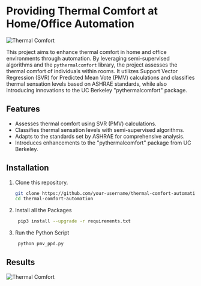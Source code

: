 
# Providing Thermal Comfort at Home/Office Automation

![Thermal Comfort](one.png)

This project aims to enhance thermal comfort in home and office environments through automation. By leveraging semi-supervised algorithms and the `pythermalcomfort` library, the project assesses the thermal comfort of individuals within rooms. It utilizes Support Vector Regression (SVR) for Predicted Mean Vote (PMV) calculations and classifies thermal sensation levels based on ASHRAE standards, while also introducing innovations to the UC Berkeley "pythermalcomfort" package.

## Features

- Assesses thermal comfort using SVR (PMV) calculations.
- Classifies thermal sensation levels with semi-supervised algorithms.
- Adapts to the standards set by ASHRAE for comprehensive analysis.
- Introduces enhancements to the "pythermalcomfort" package from UC Berkeley.

## Installation

1. Clone this repository.

   ```bash
   git clone https://github.com/your-username/thermal-comfort-automation.git
   cd thermal-comfort-automation

2. Install all the Packages
   
   ```bash
    pip3 install --upgrade -r requirements.txt

3. Run the Python Script
   
   ```bash
    python pmv_ppd.py
   
## Results

![Thermal Comfort](res.png)

